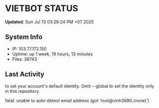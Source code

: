 # VIETBOT STATUS
**Updated**: Sun Jul 13 03:26:24 PM +07 2025

## System Info
- IP: 103.77.172.150
- Uptime: up 1 week, 19 hours, 13 minutes
- Files: 38743

## Last Activity

to set your account's default identity.
Omit --global to set the identity only in this repository.

fatal: unable to auto-detect email address (got 'root@vinh3690.(none)')
